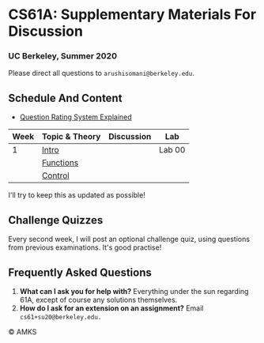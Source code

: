 CS61A: Supplementary Materials For Discussion
=============================================

### UC Berkeley, Summer 2020

Please direct all questions to `arushisomani@berkeley.edu`.



Schedule And Content
--------------------
-   [Question Rating System Explained]()

| Week  | Topic & Theory  |  Discussion        |  Lab           |
|---    |---              |---                 |---             |
| 1     |[Intro]()        |                    |Lab 00          |
|       |[Functions]()    |                    |                |
|       |[Control]()      |                    |                |


I'll try to keep this as updated as possible!



Challenge Quizzes
-----------------
Every second week, I will post an optional challenge quiz, using questions from previous examinations. It's good practise!



Frequently Asked Questions
--------------------------

1.  **What can I ask you for help with?**
    Everything under the sun regarding 61A, except of course any
    solutions themselves.
2.  **How do I ask for an extension on an assignment?**
    Email `cs61+su20@berkeley.edu.`



© AMKS
